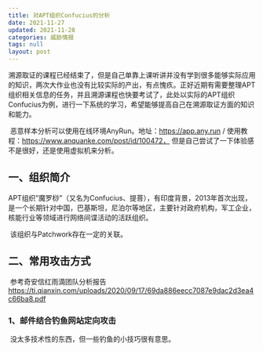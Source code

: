 ```yaml
---
title: 对APT组织Confucius的分析
date: 2021-11-27 
updated: 2021-11-28
categories: 威胁情报
tags: null
layout: post
---
```


溯源取证的课程已经结束了，但是自己单靠上课听讲并没有学到很多能够实际应用的知识，两次大作业也没有比较实际的产出，有点愧疚。正好近期有需要整理APT组织相关信息的任务，并且溯源课程也快要考试了，此处以实际的APT组织Confucius为例，进行一下系统的学习，希望能够提高自己在溯源取证方面的知识和能力。

​	恶意样本分析可以使用在线环境AnyRun。地址：https://app.any.run / 使用教程：https://www.anquanke.com/post/id/100472， 但是自己尝试了一下体验感不是很好，还是使用虚拟机来分析。

## 一、组织简介

​	APT组织”魔罗桫”（又名为Confucius、提菩），有印度背景，2013年首次出现，是一个长期针对中国，巴基斯坦，尼泊尔等地区，主要针对政府机构，军工企业，核能行业等领域进行网络间谍活动的活跃组织。

​	该组织与Patchwork存在一定的关联。

## 二、常用攻击方式

​	参考奇安信红雨滴团队分析报告 https://ti.qianxin.com/uploads/2020/09/17/69da886eecc7087e9dac2d3ea4c66ba8.pdf

### 1、邮件结合钓鱼网站定向攻击
​	没太多技术性的东西，但一些钓鱼的小技巧很有意思。
